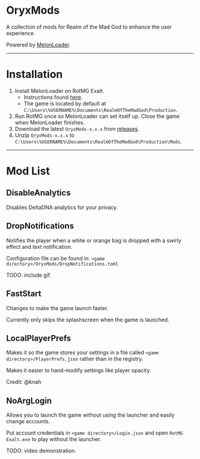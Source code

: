 # OryxMods
A collection of mods for Realm of the Mad God to enhance the user experience.

Powered by [MelonLoader](https://github.com/LavaGang/MelonLoader).

---

# Installation

1. Install MelonLoader on RotMG Exalt.
    * Instructions found [here](https://github.com/LavaGang/MelonLoader.Installer/blob/master/README.md#how-to-install-re-install-or-update-melonloader).
    * The game is located by default at `C:\Users\%USERNAME%\Documents\RealmOfTheMadGod\Production`.
2. Run RotMG once so MelonLoader can set itself up. Close the game when MelonLoader finishes.
3. Download the latest `OryxMods-x.x.x` from [releases](https://github.com/slick1015/OryxMods/releases/latest).
4. Unzip `OryxMods-x.x.x` to `C:\Users\%USERNAME%\Documents\RealmOfTheMadGod\Production\Mods`.

---

# Mod List

## DisableAnalytics
Disables DeltaDNA analytics for your privacy.

## DropNotifications
Notifies the player when a white or orange bag is dropped with a swirly effect and text notification.

Configuration file can be found in: `<game directory>/OryxMods/DropNotifications.toml`

TODO: include gif.

## FastStart
Changes to make the game launch faster. 

Currently only skips the splashscreen when the game is launched.

## LocalPlayerPrefs
Makes it so the game stores your settings in a file called `<game directory>/PlayerPrefs.json` rather than in the registry. 

Makes it easier to hand-modify settings like player opacity.

Credit: @knah

## NoArgLogin
Allows you to launch the game without using the launcher and easily change accounts. 

Put account credentials in `<game directory>/Login.json` and open `RotMG Exalt.exe` to play without the launcher.

TODO: video demonstration.
